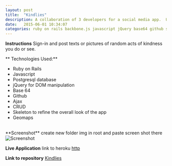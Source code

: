 ```yaml
---
layout: post
title:  "Kindlies"
description: A collaboration of 3 developers for a social media app.  Users can sign-up, sign in and post random acts of kindness they see or do.  Users can even post pictures of these acts which will log their ocatino to a map.  Ruby o rails and Backbone.js were key components of this project.
date:   2015-06-01 10:34:07
categories: ruby on rails backbone.js javascript jQuery base64 github skeleton geomaps
---
```

**Instructions**
Sign-in and post texts or pictures of random acts of kindness you do or see.


** Technologies Used:**

 - Ruby on Rails
 - Javascript
 - Postgresql database
 - jQuery for DOM manipulation
 - Base 64
 - Github
 - Ajax
 - CRUD
 - Skeleton to refine the overall look of the app
 - Geomaps

<br>
**Screenshot**
 create new folder img in root and paste screen shot there
 <img src="/img/sfsdf.png" alt="Screenshot">

 **Live Application**
link to heroku <a href="http" target ="_blank">http</a>

 **Link to repository**
 <a href="github" target ="_blank">Kindlies</a>
